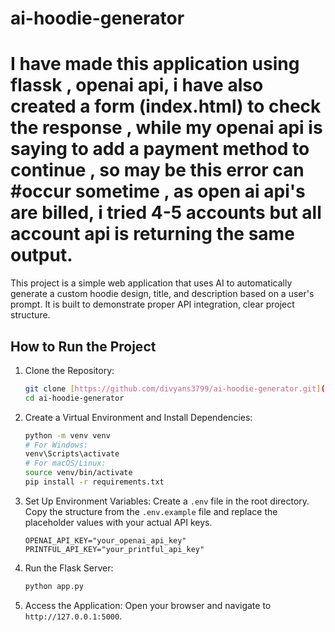 # ai-hoodie-generator

# I have made this application using flassk , openai api, i have also created a form (index.html) to check the response , while my openai api is saying to add a payment method to continue , so may be this error can #occur sometime , as open ai api's are billed, i tried 4-5 accounts but all account api is returning the same output.


This project is a simple web application that uses AI to automatically generate a custom hoodie design, title, and description based on a user's prompt. It is built to demonstrate proper API integration, clear project structure.

## How to Run the Project

1.  Clone the Repository:
    ```bash
    git clone [https://github.com/divyans3799/ai-hoodie-generator.git](https://github.com/divyans3799/ai-hoodie-generator.git)
    cd ai-hoodie-generator
    ```

2.  Create a Virtual Environment and Install Dependencies:
    ```bash
    python -m venv venv
    # For Windows:
    venv\Scripts\activate
    # For macOS/Linux:
    source venv/bin/activate
    pip install -r requirements.txt
    ```

3.  Set Up Environment Variables:
    Create a `.env` file in the root directory. Copy the structure from the `.env.example` file and replace the placeholder values with your actual API keys.
    ```env
    OPENAI_API_KEY="your_openai_api_key"
    PRINTFUL_API_KEY="your_printful_api_key"
    ```

4.  Run the Flask Server:
    ```bash
    python app.py
    ```

5.  Access the Application:
    Open your browser and navigate to `http://127.0.0.1:5000`.

